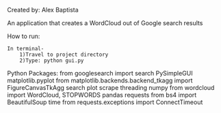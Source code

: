 Created by: Alex Baptista

An application that creates a WordCloud out of Google search results

How to run:

    In terminal-
        1)Travel to project directory
        2)Type: python gui.py

Python Packages:
from googlesearch import search
PySimpleGUI
matplotlib.pyplot
from matplotlib.backends.backend_tkagg import FigureCanvasTkAgg
search
plot
scrape
threading
numpy
from wordcloud import WordCloud, STOPWORDS
pandas
requests
from bs4 import BeautifulSoup
time
from requests.exceptions import ConnectTimeout